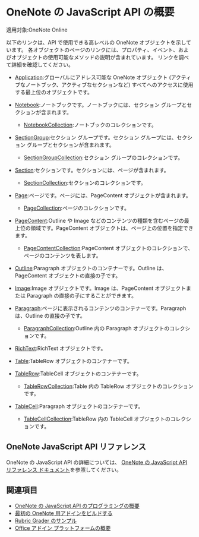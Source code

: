 # <a name="onenote-javascript-api-overview"></a>OneNote の JavaScript API の概要

適用対象:OneNote Online

以下のリンクは、API で使用できる高レベルの OneNote オブジェクトを示しています。 各オブジェクトのページのリンクには、プロパティ、イベント、およびオブジェクトの使用可能なメソッドの説明が含まれています。 リンクを調べて詳細を確認してください。 
    
- [Application](/javascript/api/onenote/onenote.application):グローバルにアドレス可能な OneNote オブジェクト (アクティブなノートブック、アクティブなセクションなど) すべてへのアクセスに使用する最上位のオブジェクトです。

- [Notebook](/javascript/api/onenote/onenote.notebook):ノートブックです。ノートブックには、セクション グループとセクションが含まれます。
    - [NotebookCollection](/javascript/api/onenote/onenote.notebookcollection):ノートブックのコレクションです。

- [SectionGroup](/javascript/api/onenote/onenote.sectiongroup):セクション グループです。セクション グループには、セクション グループとセクションが含まれます。
    - [SectionGroupCollection](/javascript/api/onenote/onenote.sectiongroupcollection):セクション グループのコレクションです。

- [Section](/javascript/api/onenote/onenote.section):セクションです。セクションには、ページが含まれます。
    - [SectionCollection](/javascript/api/onenote/onenote.sectioncollection):セクションのコレクションです。

- [Page](/javascript/api/onenote/onenote.page):ページです。ページには、PageContent オブジェクトが含まれます。
    - [PageCollection](/javascript/api/onenote/onenote.pagecollection):ページのコレクションです。

- [PageContent](/javascript/api/onenote/onenote.pagecontent):Outline や Image などのコンテンツの種類を含むページの最上位の領域です。PageContent オブジェクトは、ページ上の位置を指定できます。
    - [PageContentCollection](/javascript/api/onenote/onenote.pagecontentcollection):PageContent オブジェクトのコレクションで、ページのコンテンツを表します。

- [Outline](/javascript/api/onenote/onenote.outline):Paragraph オブジェクトのコンテナーです。Outline は、PageContent オブジェクトの直接の子です。

- [Image](/javascript/api/onenote/onenote.image):Image オブジェクトです。Image は、PageContent オブジェクトまたは Paragraph の直接の子にすることができます。

- [Paragraph](/javascript/api/onenote/onenote.paragraph):ページに表示されるコンテンツのコンテナーです。Paragraph は、Outline の直接の子です。
    - [ParagraphCollection](/javascript/api/onenote/onenote.paragraphcollection):Outline 内の Paragraph オブジェクトのコレクションです。

- [RichText](/javascript/api/onenote/onenote.richtext):RichText オブジェクトです。

- [Table](/javascript/api/onenote/onenote.table):TableRow オブジェクトのコンテナーです。

- [TableRow](/javascript/api/onenote/onenote.tablerow):TableCell オブジェクトのコンテナーです。
    - [TableRowCollection](/javascript/api/onenote/onenote.tablerowcollection):Table 内の TableRow オブジェクトのコレクションです。
 
- [TableCell](/javascript/api/onenote/onenote.tablecell):Paragraph オブジェクトのコンテナーです。
    - [TableCellCollection](/javascript/api/onenote/onenote.tablecellcollection):TableRow 内の TableCell オブジェクトのコレクションです。

## <a name="onenote-javascript-api-reference"></a>OneNote JavaScript API リファレンス

OneNote の JavaScript API の詳細については、 [OneNote の JavaScript API リファレンス ドキュメント](/javascript/api/onenote)を参照してください。

## <a name="see-also"></a>関連項目

- [OneNote の JavaScript API のプログラミングの概要](https://docs.microsoft.com/office/dev/add-ins/onenote/onenote-add-ins-programming-overview)
- [最初の OneNote 用アドインをビルドする](https://docs.microsoft.com/office/dev/add-ins/onenote/onenote-add-ins-getting-started)
- [Rubric Grader のサンプル](https://github.com/OfficeDev/OneNote-Add-in-Rubric-Grader)
- [Office アドイン プラットフォームの概要](https://docs.microsoft.com/office/dev/add-ins/overview/office-add-ins)

